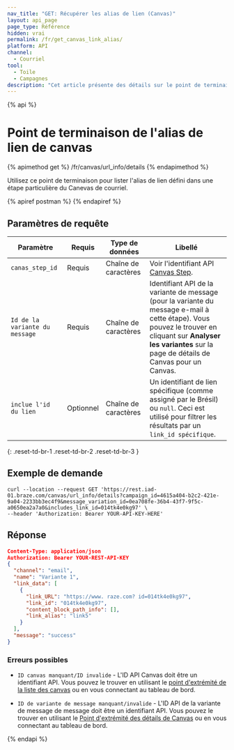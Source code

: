```yaml
---
nav_title: "GET: Récupérer les alias de lien (Canvas)"
layout: api_page
page_type: Référence
hidden: vrai
permalink: /fr/get_canvas_link_alias/
platform: API
channel:
  - Courriel
tool:
  - Toile
  - Campagnes
description: "Cet article présente des détails sur le point de terminaison GET Link Alias, qui vous permet de récupérer les alias définis à l'étape du courriel de Canvas ."
---
```


{% api %}
# Point de terminaison de l'alias de lien de canvas
{% apimethod get %}
/fr/canvas/url_info/details
{% endapimethod %}

Utilisez ce point de terminaison pour lister l'alias de lien défini dans une étape particulière du Canevas de courriel.

{% apiref postman %}  {% endapiref %}

## Paramètres de requête

| Paramètre                      | Requis    | Type de données      | Libellé                                                                                                                                                                                                          |
| ------------------------------ | --------- | -------------------- | ---------------------------------------------------------------------------------------------------------------------------------------------------------------------------------------------------------------- |
| `canas_step_id`                | Requis    | Chaîne de caractères | Voir l'identifiant API [Canvas Step]({{site.baseurl}}/api/identifier_types/#canvas-api-identifier).                                                                                                              |
| `Id de la variante du message` | Requis    | Chaîne de caractères | Identifiant API de la variante de message (pour la variante du message e-mail à cette étape). Vous pouvez le trouver en cliquant sur **Analyser les variantes** sur la page de détails de Canvas pour un Canvas. |
| `inclue l'id du lien`          | Optionnel | Chaîne de caractères | Un identifiant de lien spécifique (comme assigné par le Brésil) ou `null`. Ceci est utilisé pour filtrer les résultats par un `link_id spécifique`.                                                              |
{: .reset-td-br-1 .reset-td-br-2 .reset-td-br-3 }

## Exemple de demande

```
curl --location --request GET 'https://rest.iad-01.braze.com/canvas/url_info/details?campaign_id=4615a404-b2c2-421e-9a04-2233bb3ec4f9&message_variation_id=0ea708fe-36b4-43f7-9f5c-a0650ea2a7a0&includes_link_id=014tk4e0kg97' \
--header 'Authorization: Bearer YOUR-API-KEY-HERE'
```

## Réponse

```json
Content-Type: application/json
Authorization: Bearer YOUR-REST-API-KEY
{
  "channel": "email",
  "name": "Variante 1",
  "link_data": [
    {
      "link_URL": "https://www. raze.com? id=014tk4e0kg97",
      "link_id": "014tk4e0kg97",
      "content_block_path_info": [],
      "link_alias": "link5"
    }
  ],
  "message": "success"
}
```

### Erreurs possibles

- `ID canvas manquant/ID invalide` - L'ID API Canvas doit être un identifiant API. Vous pouvez le trouver en utilisant le [point d'extrémité de la liste des canvas]({{site.baseurl}}/api/endpoints/export/canvas/get_canvases/) ou en vous connectant au tableau de bord.

- `ID de variante de message manquant/invalide` - L'ID API de la variante de message de message doit être un identifiant API. Vous pouvez le trouver en utilisant le [Point d'extrémité des détails de Canvas]({{site.baseurl}}/api/endpoints/export/canvas/get_canvas_details/) ou en vous connectant au tableau de bord.


{% endapi %}
